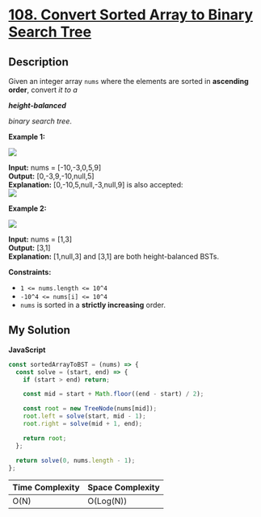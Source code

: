 # [108. Convert Sorted Array to Binary Search Tree](https://leetcode.com/problems/convert-sorted-array-to-binary-search-tree)

## Description

Given an integer array `nums` where the elements are sorted in **ascending order**, convert _it to a_

**_height-balanced_**

_binary search tree_.

**Example 1:**

![](https://assets.leetcode.com/uploads/2021/02/18/btree1.jpg)

**Input:** nums = \[-10,-3,0,5,9\]  
**Output:** \[0,-3,9,-10,null,5\]  
**Explanation:** \[0,-10,5,null,-3,null,9\] is also accepted:  
![](https://assets.leetcode.com/uploads/2021/02/18/btree2.jpg)

**Example 2:**

![](https://assets.leetcode.com/uploads/2021/02/18/btree.jpg)

**Input:** nums = \[1,3\]  
**Output:** \[3,1\]  
**Explanation:** \[1,null,3\] and \[3,1\] are both height-balanced BSTs.

**Constraints:**

- `1 <= nums.length <= 10^4`
- `-10^4 <= nums[i] <= 10^4`
- `nums` is sorted in a **strictly increasing** order.

## My Solution

**JavaScript**

```js
const sortedArrayToBST = (nums) => {
  const solve = (start, end) => {
    if (start > end) return;

    const mid = start + Math.floor((end - start) / 2);

    const root = new TreeNode(nums[mid]);
    root.left = solve(start, mid - 1);
    root.right = solve(mid + 1, end);

    return root;
  };

  return solve(0, nums.length - 1);
};
```

| Time Complexity | Space Complexity |
| --------------- | ---------------- |
| O(N)            | O(Log(N))        |
